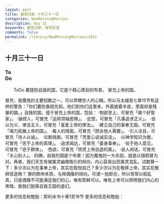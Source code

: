 ```yaml
---
layout: post
title: 晨恩日新 十月三十一日
categories: NewMorningMercies
description: day 31
keywords: 晨恩日新，保罗区普
comments: false
permalink: /library/NewMorningMercies/1031
---
```


## 十月三十一日

### To <br> Do

&emsp;&emsp;ToDo
要提防自我的国，它是个精心策划的布景，
冒充上帝的国。
 
冒充，是魔鬼的主要招数之一，可以弄瞎世人的心眼。所以马太福音七章15节有这样的警告：「你们要防备假先知。他们到你们这里来，外面披着羊皮，里面却是残暴的狼。」自我的国，擅于冒充上帝的国，包括：
·物欲至上，可冒充「做个好管家」。
·操控人，可冒充「运用领袖恩赐」。
·忿怒，可冒充「凡事追求正义」。
·自以为义、律法主义，可冒充「喜爱上帝的律法」。
·建立自己的事奉王国，可冒充「竭力拓展上帝的国」。
·看人的情面，可冒充「顾全他人需要」。
·引人注目，可冒充「待人以诚」。
·论断挑剔，可冒充「凭爱心说诚实话」。
·以神学知识为傲，可冒充「忠于上帝的真理」。
·追求闻达，可冒充「委身事奉」。
·怯于他人意见，可冒充「忠于群体」。
·色欲，可冒充「欣赏上帝创造的美」。
·说人闲话，可冒充「关心别人」。
的确，自我的国是个布景！因为魔鬼的一大杀招，就是以错假冒为对。再者，我们天生有被属灵幽暗吸引的倾向，内心容易出现属灵混乱。试数算一下：多少次以为在事奉上帝，其实在取悦自己？多少次以为在敬拜上帝，其实在敬拜受造物？
罪的欺哄本质，与拜偶像的倾向，可谓一拍即合，所以常常以假乱真，只是偶像不可能满足我们的心，唯有耶稣可以。唯有上帝可以照明我们内心的黑暗，救我们脱离自我王国的虚幻。
 
更多的信息和勉励：耶利米书十章1至16节
更多的信息和勉励：[]()
